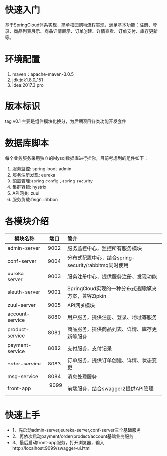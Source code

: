 # 快速入门
基于SpringCloud体系实现，简单校园购物流程实现，满足基本功能：注册、登录、商品列表展示、商品详情展示、订单创建、详情查看、订单支付、库存更新等。


# 环境配置
1. maven：apache-maven-3.0.5
2. jdk:jdk1.8.0_151
3. idea:2017.3 pro

# 版本标识
tag v0.1 主要是组件模块化换分，为后期项目各类功能开发套件


# 数据库脚本
每个业务服务采用独立的Mysql数据库进行挂你，目前考虑到的组件如下：

1. 服务监控: spring-boot-admin
2. 服务注册发现: eureka
3. 配置管理:spring config , spring security
4. 集群容错: hystrix
5. API网关: zuul
6. 服务负载:feign+ribbon

# 各模块介绍

|      模块名称         |    端口    |             简介                                               |
| --------             |   :-----:   | :----               |
| admin-server         |    9002    |  服务监控中心，监控所有服务模块    |
| conf-server          |    9004    |  分布式配置中心，结合spring-security/rabbitmq同时使用   |
| eureka-server        |    9003    |  服务注册中心，提供服务注册、发现功能  |
| sleuth-server        |    9001    |  SpringCloud实现的一种分布式追踪解决方案，兼容Zipkin  |
| zuul-server          |    9005    |  API网关模块  |
| account-service      |    8080    |  用户服务，提供注册、登录、地址等服务  |
| product-service      |    8081    |  商品服务，提供商品列表、详情、库存更新等服务  |
| payment-service      |    8082    |  支付服务，支付记录  |
| order-service        |    8083    |  订单服务，提供订单创建、详情、状态变更  |
| msg-service          |    8084    |  消息处理服务  |
| front-app            |    9099    |  前端服务，结合swagger2提供API管理  |


# 快速上手
- 1、先启动admin-server,eureka-server,conf-server三个基础服务
- 2、再依次启动payment/order/product/account基础业务服务
- 3、最后启动front-app服务，打开浏览器，输入http://localhost:9099/swagger-ui.html